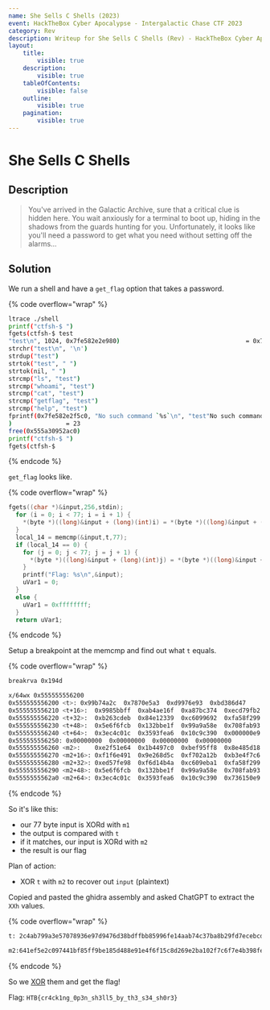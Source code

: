 ```yaml
---
name: She Sells C Shells (2023)
event: HackTheBox Cyber Apocalypse - Intergalactic Chase CTF 2023
category: Rev
description: Writeup for She Sells C Shells (Rev) - HackTheBox Cyber Apocalypse - Intergalactic Chase CTF (2023) 💜
layout:
    title:
        visible: true
    description:
        visible: true
    tableOfContents:
        visible: false
    outline:
        visible: true
    pagination:
        visible: true
---
```


# She Sells C Shells

## Description

> You've arrived in the Galactic Archive, sure that a critical clue is hidden here. You wait anxiously for a terminal to boot up, hiding in the shadows from the guards hunting for you. Unfortunately, it looks like you'll need a password to get what you need without setting off the alarms...

## Solution

We run a shell and have a `get_flag` option that takes a password.

{% code overflow="wrap" %}
```bash
ltrace ./shell
printf("ctfsh-$ ")                                                      = 8
fgets(ctfsh-$ test
"test\n", 1024, 0x7fe582e2e980)                                   = 0x7ffd880fa6b0
strchr("test\n", '\n')                                                  = "\n"
strdup("test")                                                          = 0x555a30952ac0
strtok("test", " ")                                                     = "test"
strtok(nil, " ")                                                        = nil
strcmp("ls", "test")                                                    = -8
strcmp("whoami", "test")                                                = 3
strcmp("cat", "test")                                                   = -17
strcmp("getflag", "test")                                               = -13
strcmp("help", "test")                                                  = -12
fprintf(0x7fe582e2f5c0, "No such command `%s`\n", "test"No such command `test`
)               = 23
free(0x555a30952ac0)                                                    = <void>
printf("ctfsh-$ ")                                                      = 8
fgets(ctfsh-$
```
{% endcode %}

`get_flag` looks like.

{% code overflow="wrap" %}
```c
fgets((char *)&input,256,stdin);
  for (i = 0; i < 77; i = i + 1) {
    *(byte *)((long)&input + (long)(int)i) = *(byte *)((long)&input + (long)(int)i) ^ m1[(int)i];
  }
  local_14 = memcmp(&input,t,77);
  if (local_14 == 0) {
    for (j = 0; j < 77; j = j + 1) {
      *(byte *)((long)&input + (long)(int)j) = *(byte *)((long)&input + (long)(int)j) ^ m2[(int)j];
    }
    printf("Flag: %s\n",&input);
    uVar1 = 0;
  }
  else {
    uVar1 = 0xffffffff;
  }
  return uVar1;
```
{% endcode %}

Setup a breakpoint at the memcmp and find out what `t` equals.

{% code overflow="wrap" %}
```bash
breakrva 0x194d

x/64wx 0x555555556200
0x555555556200 <t>:	0x99b74a2c	0x7870e5a3	0xd9976e93	0xbd386d47
0x555555556210 <t+16>:	0x9985bbff	0xab4ae16f	0xa87bc374	0xecd79fb2
0x555555556220 <t+32>:	0xb263cdeb	0x84e12339	0xc6099692	0xfa58f299
0x555555556230 <t+48>:	0x5e6f6fcb	0x132bbe1f	0x99a9a58e	0x708fab93
0x555555556240 <t+64>:	0x3ec4c01c	0x3593fea6	0x10c9c390	0x000000e9
0x555555556250:	0x00000000	0x00000000	0x00000000	0x00000000
0x555555556260 <m2>:	0xe2f51e64	0x1b4497c0	0xbef95ff8	0x8e485d18
0x555555556270 <m2+16>:	0xf1f6e491	0x9e268d5c	0xf702a12b	0xb3e4f7c6
0x555555556280 <m2+32>:	0xed57fe98	0xf6d14b4a	0xc609eba1	0xfa58f299
0x555555556290 <m2+48>:	0x5e6f6fcb	0x132bbe1f	0x99a9a58e	0x708fab93
0x5555555562a0 <m2+64>:	0x3ec4c01c	0x3593fea6	0x10c9c390	0x736150e9
```
{% endcode %}

So it's like this:

-   our 77 byte input is XORd with `m1`
-   the output is compared with `t`
-   if it matches, our input is XORd with `m2`
-   the result is our flag

Plan of action:

-   XOR `t` with `m2` to recover out `input` (plaintext)

Copied and pasted the ghidra assembly and asked ChatGPT to extract the `XXh` values.

{% code overflow="wrap" %}
```txt
t: 2c4ab799a3e57078936e97d9476d38bdffbb85996fe14aab74c37ba8b29fd7ecebcd63b23923e184929609c699f258facb6f6f5e1fbe2b138ea5a99993ab8f701cc0c43ea6fe933590c3c910e9

m2:641ef5e2c097441bf85ff9be185d488e91e4f6f15c8d269e2ba102f7c6f7e4b398fe57ed4a4bd1f6a1eb09c699f258facb6f6f5e1fbe2b138ea5a99993ab8f701cc0c43ea6fe933590c3c910e9
```
{% endcode %}

So we [XOR](<https://gchq.github.io/CyberChef/#recipe=From_Hex('Auto')XOR(%7B'option':'Hex','string':'641ef5e2c097441bf85ff9be185d488e91e4f6f15c8d269e2ba102f7c6f7e4b398fe57ed4a4bd1f6a1eb09c699f258facb6f6f5e1fbe2b138ea5a99993ab8f701cc0c43ea6fe933590c3c910e9'%7D,'Standard',false)&input=MmM0YWI3OTlhM2U1NzA3ODkzNmU5N2Q5NDc2ZDM4YmRmZmJiODU5OTZmZTE0YWFiNzRjMzdiYThiMjlmZDdlY2ViY2Q2M2IyMzkyM2UxODQ5Mjk2MDljNjk5ZjI1OGZhY2I2ZjZmNWUxZmJlMmIxMzhlYTVhOTk5OTNhYjhmNzAxY2MwYzQzZWE2ZmU5MzM1OTBjM2M5MTBlOQ>) them and get the flag!

Flag: `HTB{cr4ck1ng_0p3n_sh3ll5_by_th3_s34_sh0r3}`
